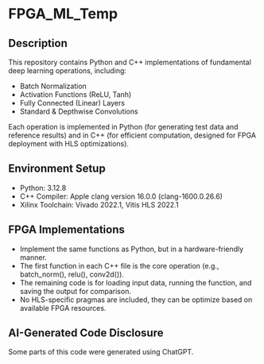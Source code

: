 # FPGA_ML_Temp

## Description
This repository contains Python and C++ implementations of fundamental deep learning operations, including:  
- Batch Normalization  
- Activation Functions (ReLU, Tanh)  
- Fully Connected (Linear) Layers  
- Standard & Depthwise Convolutions  

Each operation is implemented in Python (for generating test data and reference results) and in C++ (for efficient computation, designed for FPGA deployment with HLS optimizations).  

## Environment Setup
- Python: 3.12.8  
- C++ Compiler: Apple clang version 16.0.0 (clang-1600.0.26.6)  
- Xilinx Toolchain: Vivado 2022.1, Vitis HLS 2022.1  

## FPGA Implementations
- Implement the same functions as Python, but in a hardware-friendly manner.  
- The first function in each C++ file is the core operation (e.g., batch_norm(), relu(), conv2d()).  
- The remaining code is for loading input data, running the function, and saving the output for comparison.  
- No HLS-specific pragmas are included, they can be optimize based on available FPGA resources.  

## AI-Generated Code Disclosure
Some parts of this code were generated using ChatGPT.
